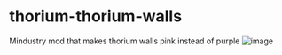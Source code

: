 # thorium-thorium-walls
Mindustry mod that makes thorium walls pink instead of purple
![image](https://github.com/EclipseTheOldOne/thorium-thorium-walls/blob/main/sprite/githob/IMG_20211106_194808.jpg?raw=true)
